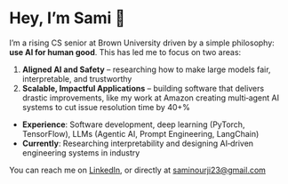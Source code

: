 # Hey, I’m Sami 👋

I’m a rising CS senior at Brown University driven by a simple philosophy: **use AI for human good**. This has led me to focus on two areas:
1. **Aligned AI and Safety** – researching how to make large models fair, interpretable, and trustworthy
2. **Scalable, Impactful Applications** – building software that delivers drastic improvements, like my work at Amazon creating multi‑agent AI systems to cut issue resolution time by 40+%

- **Experience**: Software development, deep learning (PyTorch, TensorFlow), LLMs (Agentic AI, Prompt Engineering, LangChain)
- **Currently**: Researching interpretability and designing AI‑driven engineering systems in industry

You can reach me on [LinkedIn](https://www.linkedin.com/in/saminourji/), or directly at saminourji23@gmail.com
